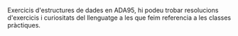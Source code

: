 Exercicis d'estructures de dades en ADA95, hi podeu trobar resolucions d'exercicis i curiositats del llenguatge 
a les que feim referencia a les classes pràctiques.
